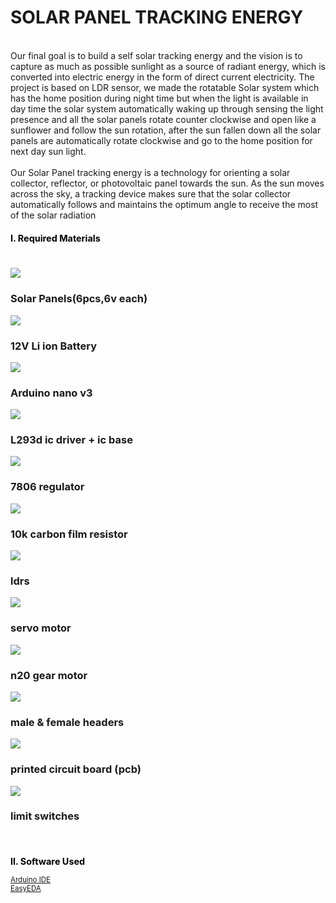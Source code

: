 <!-- project/presentation.md -->
# SOLAR PANEL TRACKING ENERGY

<br>
Our final goal is to build a self solar tracking energy and the vision is to capture as much as possible sunlight as a source of radiant energy, which is converted into electric energy in the form of direct current electricity. The project is based on LDR sensor, we made the rotatable Solar system which has the home position during night time but when the light is available in day time the solar system automatically waking up through sensing the light presence and all the solar panels rotate counter clockwise and open like a sunflower and follow the sun rotation, after the sun fallen down all the solar panels are automatically rotate clockwise and go to the home position for next day sun light.
<br>
<br>
Our Solar Panel tracking energy is a technology for orienting a solar collector, reflector, or photovoltaic panel towards the sun. As the sun moves across the sky, a tracking device makes sure that the solar collector automatically follows and maintains the optimum angle to receive the most of the solar radiation

<h1 style="font-size:1.5vw"><span style="color:black">I. Required Materials</span></h1>

<link rel="stylesheet" href="css/bootstrap-grid.min.css"/>
<div class="demo">
        <div class="container">
            <div class="row text-center">
                <h1 class="white"></h1>
            </div>

<div class="row">
                <div class="col-md-4 col-sm-6">
                    <div class="our-team">
                            <img src="images/solar.jpg">
                        <div class="team-content">
                            <h3 class="title">Solar Panels(6pcs,6v each)</h3>
                        </div>
                    </div>
                </div>

<div class="col-md-4 col-sm-6">
                    <div class="our-team">
                            <img src="images/battery.jpg">
                        <div class="team-content">
                            <h3 class="title">12V Li ion Battery</h3>
                        </div>
                    </div>
                </div>

<div class="col-md-4 col-sm-6">
                    <div class="our-team">
                            <img src="images/nano.jpg">
                        <div class="team-content">
                            <h3 class="title">Arduino nano v3</h3>
                        </div>
                    </div>
                </div>
                 <div class="col-md-4 col-sm-6">
                    <div class="our-team">
                            <img src="images/l293d.jpg">
                        <div class="team-content">
                            <h3 class="title">L293d ic driver + ic base</h3>
                         </div>
                     </div>
                 </div>

<div class="row">
                     <div class="col-md-4 col-sm-6">
                         <div class="our-team">
                                 <img src="images/regulator.jpg">
                             <div class="team-content">
                                 <h3 class="title">7806 regulator</h3>
                        </div>
                    </div>
                </div>


<div class="row">
                <div class="col-md-4 col-sm-6">
                    <div class="our-team">
                            <img src="images/resistor.jpg">
                        <div class="team-content">
                            <h3 class="title">10k carbon film resistor</h3>
                        </div>
                    </div>
                </div>
                <div class="row">
                <div class="col-md-4 col-sm-6">
                    <div class="our-team">
                            <img src="images/ldr.jpg">
                        <div class="team-content">
                            <h3 class="title">ldrs</h3>
                        </div>
                    </div>
                </div>
                <div class="row">
                <div class="col-md-4 col-sm-6">
                    <div class="our-team">
                            <img src="images/servo.jpg">
                        <div class="team-content">
                            <h3 class="title">servo motor</h3>
                        </div>
                    </div>
                </div>
<div class="row">
                 <div class="col-md-4 col-sm-6">
                    <div class="our-team">
                            <img src="images/gear.jpg">
                        <div class="team-content">
                            <h3 class="title">n20 gear motor</h3>
                         </div>
                     </div>
                 </div>
                <div class="row">
                     <div class="col-md-4 col-sm-6">
                         <div class="our-team">
                                 <img src="images/header.jpg">
                             <div class="team-content">
                                 <h3 class="title">male & female headers</h3>
                        </div>
                    </div>
                </div>

<div class="row">
                <div class="col-md-4 col-sm-6">
                    <div class="our-team">
                            <img src="images/pcb.jpg">
                        <div class="team-content">
                            <h3 class="title">printed circuit board (pcb)</h3>
                        </div>
                    </div>
                </div>

<div class="row">
                <div class="col-md-4 col-sm-6">
                    <div class="our-team">
                            <img src="images/switch.jpg">
                        <div class="team-content">
                            <h3 class="title">limit switches</h3>
                        </div>
                    </div>
                </div>
</div>

<br>
<h1 style="font-size:1.5vw"><span style="color:black">II. Software Used</span></h1>

<a href="https://www.arduino.cc/en/software" class="fab fa-facebook"><span style="font-size:1.2vw">Arduino IDE</span></a>
<br><a href="https://easyeda.com/" class="fab fa-facebook"><span style="font-size:1.2vw">EasyEDA</span></a>